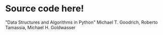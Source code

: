 Source code here!
====================================

"Data Structures and Algorithms in Python"
Michael T. Goodrich, Roberto Tamassia, Michael H. Goldwasser
